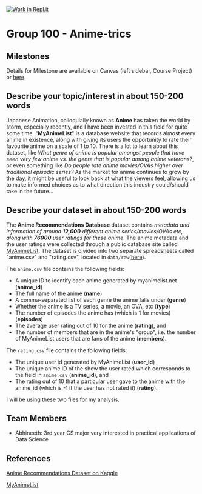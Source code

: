 [![Work in Repl.it](https://classroom.github.com/assets/work-in-replit-14baed9a392b3a25080506f3b7b6d57f295ec2978f6f33ec97e36a161684cbe9.svg)](https://classroom.github.com/online_ide?assignment_repo_id=311731&assignment_repo_type=GroupAssignmentRepo)
# Group 100 - Anime-trics

## Milestones

Details for Milestone are available on Canvas (left sidebar, Course Project) or [here](https://firas.moosvi.com/courses/data301/project/milestone01.html).

## Describe your topic/interest in about 150-200 words

Japanese Animation, colloquially known as **Anime** has taken the world by storm, especially recently, and I have been invested in this field for quite some time. "**MyAnimeList**" is a database website that records almost every anime in existence, along with giving its users the opportunity to rate their favourite anime on a scale of 1 to 10. There is a lot to learn about this dataset, like *What genre of anime is popular amongst people that have seen very few anime vs. the genre that is popular among anime veterans?*, or even something like *Do people rate anime movies/OVAs higher over traditional episodic series?* As the market for anime continues to grow by the day, it might be useful to look back at what the viewers feel, allowing us to make informed choices as to what direction this industry could/should take in the future... 

## Describe your dataset in about 150-200 words

The **Anime Recommendations Database** dataset contains *metadata and information of around **12,000** different anime series/movies/OVAs etc, along with **76000** user ratings for these anime*. The anime metadata and the user ratings were collected through a public database site called [MyAnimeList](https://myanimelist.net/). The dataset is divided into two separate spreadsheets called "anime.csv" and "rating.csv", located in `data/raw`([here](data/raw)). 

The `anime.csv` file contains the following fields:
* A unique ID to identify each anime generated by myanimelist.net (**anime_id**)
* The full name of the anime (**name**) 
* A comma-separated list of each genre the anime falls under (**genre**)
* Whether the anime is a TV series, a movie, an OVA, etc (**type**) 
* The number of episodes the anime has (which is 1 for movies) (**episodes**)
* The average user rating out of 10 for the anime (**rating**), and
* The number of members that are in the anime's "group", i.e. the number of MyAnimeList users that are fans of the anime (**members**).

The `rating.csv` file contains the following fields:
* The unique user id generated by MyAnimeList (**user_id**)
* The unique anime ID of the show the user rated which corresponds to the field in `anime.csv` (**anime_id**), and
* The rating out of 10 that a particular user gave to the anime with the anime_id (which is -1 if the user has not rated it) (**rating**).

I will be using these two files for my analysis.

## Team Members

- Abhineeth: 3rd year CS major very interested in practical applications of Data Science

## References
[Anime Recommendations Dataset on Kaggle](https://www.kaggle.com/CooperUnion/anime-recommendations-database/)

[MyAnimeList](https://myanimelist.net/)
